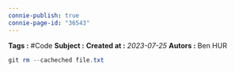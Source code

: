 ```yaml
---
connie-publish: true
connie-page-id: "36543"
---
```


**Tags :** #Code
**Subject :**
**Created at :** *2023-07-25*
**Autors :** Ben HUR


```powershell
git rm --cacheched file.txt
```
